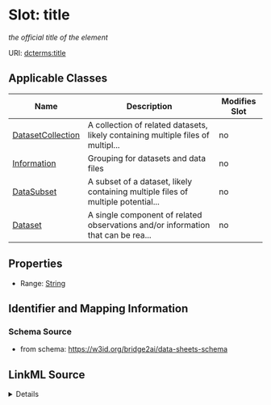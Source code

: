 

# Slot: title


_the official title of the element_



URI: [dcterms:title](dcterms:title)



<!-- no inheritance hierarchy -->





## Applicable Classes

| Name | Description | Modifies Slot |
| --- | --- | --- |
| [DatasetCollection](DatasetCollection.md) | A collection of related datasets, likely containing multiple files of multipl... |  no  |
| [Information](Information.md) | Grouping for datasets and data files |  no  |
| [DataSubset](DataSubset.md) | A subset of a dataset, likely containing multiple files of multiple potential... |  no  |
| [Dataset](Dataset.md) | A single component of related observations and/or information that can be rea... |  no  |







## Properties

* Range: [String](String.md)





## Identifier and Mapping Information







### Schema Source


* from schema: https://w3id.org/bridge2ai/data-sheets-schema




## LinkML Source

<details>
```yaml
name: title
description: the official title of the element
from_schema: https://w3id.org/bridge2ai/data-sheets-schema
rank: 1000
slot_uri: dcterms:title
alias: title
domain_of:
- Information
range: string

```
</details>